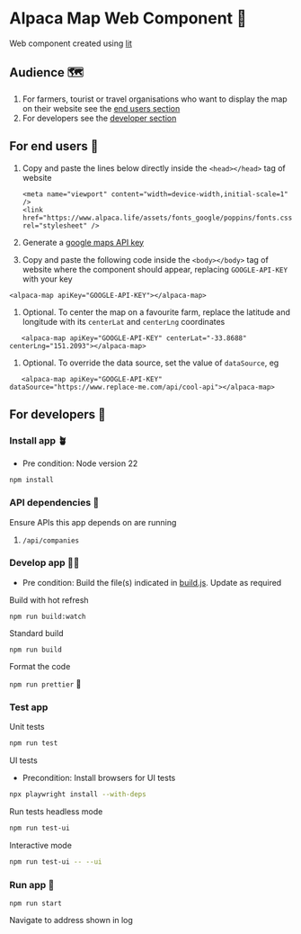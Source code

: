 # Alpaca Map Web Component 🦙

Web component created using [lit](https://lit.dev/)

## Audience 🗺️

1. For farmers, tourist or travel organisations who want to display the map on their website see the [end users section](#for-end-users)
1. For developers see the [developer section](#for-developers)

## For end users 🪩

1. Copy and paste the lines below directly inside the `<head></head>` tag of website

   ```
   <meta name="viewport" content="width=device-width,initial-scale=1" />
   <link href="https://www.alpaca.life/assets/fonts_google/poppins/fonts.css" rel="stylesheet" />
   ```

1. Generate a [google maps API key](https://developers.google.com/maps/documentation/javascript/get-api-key)

1. Copy and paste the following code inside the `<body></body>` tag of website where the component should appear, replacing `GOOGLE-API-KEY` with your key

```
<alpaca-map apiKey="GOOGLE-API-KEY"></alpaca-map>
```

1. Optional. To center the map on a favourite farm, replace the latitude and longitude with its `centerLat` and `centerLng` coordinates

```
   <alpaca-map apiKey="GOOGLE-API-KEY" centerLat="-33.8688" centerLng="151.2093"></alpaca-map>
```

1. Optional. To override the data source, set the value of `dataSource`, eg

```
   <alpaca-map apiKey="GOOGLE-API-KEY" dataSource="https://www.replace-me.com/api/cool-api"></alpaca-map>
```

## For developers 🤖

### Install app 🪴

- Pre condition: Node version 22

`npm install`

### API dependencies 🔗

Ensure APIs this app depends on are running

1. `/api/companies`

### Develop app 👷‍♀️

- Pre condition: Build the file(s) indicated in [build.js](build.js). Update as required

Build with hot refresh

`npm run build:watch`

Standard build

`npm run build`

Format the code

`npm run prettier`
🧪

### Test app

Unit tests

```bash
npm run test
```

UI tests

- Precondition: Install browsers for UI tests

```bash
npx playwright install --with-deps
```

Run tests headless mode

```bash
npm run test-ui
```

Interactive mode

```bash
npm run test-ui -- --ui
```

### Run app 🚀

`npm run start`

Navigate to address shown in log
